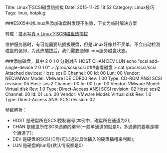 Title: Linux下SCSI磁盘热插拔
Date: 2015-11-25 18:52
Category: Linux技巧
Tags: linux, hotplug

###ESXi5中对Linux热添加磁盘时发现不生效，下文为临时解决方案
 
转载：[技术写真 » Linux下SCSI磁盘热插拔](http://www.anrip.com/post/1295)

维护服务器时，有可能需要热插拔硬盘，但是Linux好像并不买单，不会自动检测磁盘的装卸，为此热插拔后，我们需要通知Linux服务磁盘状态。
  
###添加磁盘，其中 2 0 1 0 分别对应 HOST CHAN DEV LUN
    echo "scsi add-single-device 2 0 1 0" > /proc/scsi/scsi
###查看磁盘
    > cat /proc/scsi/scsi
    Attached devices:
    Host: scsi0 Channel: 00 Id: 00 Lun: 00
    Vendor: NECVMWar Model: VMware IDE CDR00 Rev: 1.00
    Type:   CD-ROM                           ANSI  SCSI revision: 05
    Host: scsi2 Channel: 00 Id: 00 Lun: 00
    Vendor: VMware   Model: Virtual disk     Rev: 1.0
    Type:   Direct-Access                    ANSI  SCSI revision: 02
    Host: scsi2 Channel: 00 Id: 01 Lun: 00
    Vendor: VMware   Model: Virtual disk     Rev: 1.0
    Type:   Direct-Access                    ANSI  SCSI revision: 02
   
参数解析：

* HOST 是硬盘所在SCSI控制器号(本例中，磁盘所在通道为2);
* CHAN 是硬盘所在SCSI通道的编号(一般单通道的就是0，多通道的要看是哪个通道了);
* DEV 是硬盘的SCSI ID号(可以通过具体插入的硬盘插槽来判断);
* LUN 是硬盘的lun号(默认情况都是0)
